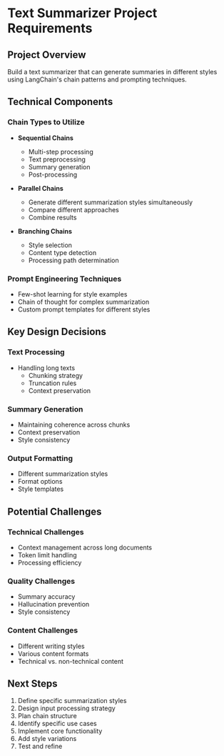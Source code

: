 # Text Summarizer Project Requirements

## Project Overview
Build a text summarizer that can generate summaries in different styles using LangChain's chain patterns and prompting techniques.

## Technical Components

### Chain Types to Utilize
- **Sequential Chains**
  - Multi-step processing
  - Text preprocessing
  - Summary generation
  - Post-processing

- **Parallel Chains**
  - Generate different summarization styles simultaneously
  - Compare different approaches
  - Combine results

- **Branching Chains**
  - Style selection
  - Content type detection
  - Processing path determination

### Prompt Engineering Techniques
- Few-shot learning for style examples
- Chain of thought for complex summarization
- Custom prompt templates for different styles

## Key Design Decisions

### Text Processing
- Handling long texts
  - Chunking strategy
  - Truncation rules
  - Context preservation

### Summary Generation
- Maintaining coherence across chunks
- Context preservation
- Style consistency

### Output Formatting
- Different summarization styles
- Format options
- Style templates

## Potential Challenges

### Technical Challenges
- Context management across long documents
- Token limit handling
- Processing efficiency

### Quality Challenges
- Summary accuracy
- Hallucination prevention
- Style consistency

### Content Challenges
- Different writing styles
- Various content formats
- Technical vs. non-technical content

## Next Steps
1. Define specific summarization styles
2. Design input processing strategy
3. Plan chain structure
4. Identify specific use cases
5. Implement core functionality
6. Add style variations
7. Test and refine 